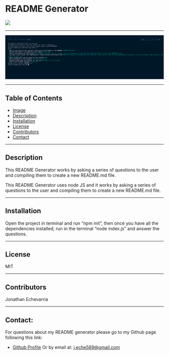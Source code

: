 
  # README Generator


  ![](/image.png)



 ---


  ![](./Images/screenshot.png)


  ---


  ## Table of Contents

  - [Image](#image)
  - [Description](#description)
  - [Installation](#installation)
  - [License](#license)
  - [Contributors](#contributors)
  - [Contact](#contact)

  ---  
  

  ## Description


  This README Generator works by asking a series of questions to the user and compiling them to create a new README.md file.

  
  This README Generator uses node JS and it works by asking a series of questions to the user and compiling them to create a new README.md file.


  ---
  

  ## Installation
  
  Open the project in terminal and run “npm init”, then once you have all the dependencies installed, run in the terminal “node index.js” and answer the questions.

 
  ---


  ## License

  MIT


  ---


  ## Contributors

  Jonathan Echevarria


  ---
    
  
  ## Contact:

  For questions about my README generator please go to my Github page following this link: 
  - [Github Profile](https://github.com/jdavila10/)
  Or by email at: j.eche589@gmail.com
  
  
